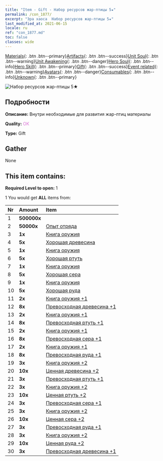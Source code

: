 ```yaml
---
title: "Item - Gift - Набор ресурсов жар-птицы 5★"
permalink: /con_1877/
excerpt: "Эра хаоса  Набор ресурсов жар-птицы 5★"
last_modified_at: 2021-06-15
locale: ru
ref: "con_1877.md"
toc: false
classes: wide
---
```

 [Materials](/ItemsRU/){: .btn .btn--primary}[Artifacts](/ItemsRU/Artifacts/){: .btn .btn--success}[Unit Soul](/ItemsRU/UnitSoul/){: .btn .btn--warning}[Unit Awakening](/ItemsRU/UnitAwakening/){: .btn .btn--danger}[Hero Soul](/ItemsRU/HeroSoul/){: .btn .btn--info}[Hero Skill](/ItemsRU/HeroSkill/){: .btn .btn--primary}[Gift](/ItemsRU/Gift/){: .btn .btn--success}[Event related](/ItemsRU/Events/){: .btn .btn--warning}[Avatars](/ItemsRU/Avatars/){: .btn .btn--danger}[Consumables](/ItemsRU/Consumables/){: .btn .btn--info}[Unknown](/ItemsRU/Unknown/){: .btn .btn--primary}

 ![Набор ресурсов жар-птицы 5★](/images/t/i_907500.png)

## Подробности
 **Описание:** Внутри необходимые для развития жар-птиц материалы 

 **Quality:** <span style="color: #DA70D6">OK</span>

 **Type:** Gift

## Gather

  None

## This item contains:

 **Required Level to open:** 1

 1 You would get **ALL** items  from:

  | Nr | Amount |     Item    |
  |:---|:-------|:------------|
  | 1 |  **500000x** | <i class="fas fa-coins"/> |  | 
  | 2 |  **50000x** | [Опыт отряда](/ItemsRU/con_902/) |  | 
  | 3 |  **1x** | [Книга оружия](/ItemsRU/mat_18/) |  | 
  | 4 |  **5x** | [Хорошая древесина](/ItemsRU/mat_13/) |  | 
  | 5 |  **1x** | [Книга оружия](/ItemsRU/mat_18/) |  | 
  | 6 |  **5x** | [Хорошая ртуть](/ItemsRU/mat_14/) |  | 
  | 7 |  **1x** | [Книга оружия](/ItemsRU/mat_18/) |  | 
  | 8 |  **5x** | [Хорошая сера](/ItemsRU/mat_15/) |  | 
  | 9 |  **1x** | [Книга оружия](/ItemsRU/mat_18/) |  | 
  | 10 |  **5x** | [Хорошая руда](/ItemsRU/mat_12/) |  | 
  | 11 |  **2x** | [Книга оружия +1](/ItemsRU/mat_25/) |  | 
  | 12 |  **8x** | [Превосходная древесина +1](/ItemsRU/mat_20/) |  | 
  | 13 |  **2x** | [Книга оружия +1](/ItemsRU/mat_25/) |  | 
  | 14 |  **8x** | [Превосходная ртуть +1](/ItemsRU/mat_21/) |  | 
  | 15 |  **2x** | [Книга оружия +1](/ItemsRU/mat_25/) |  | 
  | 16 |  **8x** | [Превосходная сера +1](/ItemsRU/mat_22/) |  | 
  | 17 |  **2x** | [Книга оружия +1](/ItemsRU/mat_25/) |  | 
  | 18 |  **8x** | [Превосходная руда +1](/ItemsRU/mat_19/) |  | 
  | 19 |  **3x** | [Книга оружия +2](/ItemsRU/mat_32/) |  | 
  | 20 |  **10x** | [Ценная древесина +2](/ItemsRU/mat_27/) |  | 
  | 21 |  **3x** | [Превосходная ртуть +1](/ItemsRU/mat_21/) |  | 
  | 22 |  **3x** | [Книга оружия +2](/ItemsRU/mat_32/) |  | 
  | 23 |  **10x** | [Ценная ртуть +2](/ItemsRU/mat_28/) |  | 
  | 24 |  **3x** | [Превосходная сера +1](/ItemsRU/mat_22/) |  | 
  | 25 |  **3x** | [Книга оружия +2](/ItemsRU/mat_32/) |  | 
  | 26 |  **10x** | [Ценная сера +2](/ItemsRU/mat_29/) |  | 
  | 27 |  **3x** | [Превосходная руда +1](/ItemsRU/mat_19/) |  | 
  | 28 |  **3x** | [Книга оружия +2](/ItemsRU/mat_32/) |  | 
  | 29 |  **10x** | [Ценная руда +2](/ItemsRU/mat_26/) |  | 
  | 30 |  **3x** | [Превосходная древесина +1](/ItemsRU/mat_20/) |  | 
